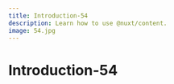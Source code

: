 ```yaml
---
title: Introduction-54
description: Learn how to use @nuxt/content.
image: 54.jpg
---
```


# Introduction-54

<article-image name="54.jpg" alt="サンプル画像"></article-image>
